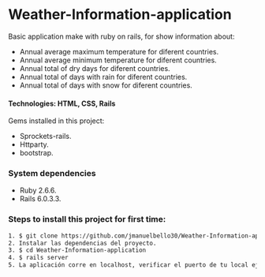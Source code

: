 # Weather-Information-application

Basic application make with ruby on rails, for show information about:
   - Annual average maximum temperature for diferent countries.
   - Annual average minimum temperature for diferent countries.
   - Annual total of dry days for diferent countries.
   - Annual total of days with rain for diferent countries.
   - Annual total of days with snow for diferent countries.

#### Technologies: HTML, CSS, Rails

Gems installed in this project:
   - Sprockets-rails.
   - Httparty.
   - bootstrap.

### System dependencies
   - Ruby 2.6.6.
   - Rails 6.0.3.3.

### Steps to install this project for first time: 

```sh
1. $ git clone https://github.com/jmanuelbello30/Weather-Information-application.git
2. Instalar las dependencias del proyecto.
3. $ cd Weather-Information-application
4. $ rails server 
5. La aplicación corre en localhost, verificar el puerto de tu local ejemplo: http://localhost:3000/
```


